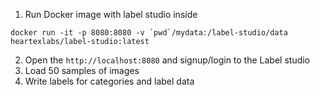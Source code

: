
1. Run Docker image with label studio inside
```angular2html
docker run -it -p 8080:8080 -v `pwd`/mydata:/label-studio/data heartexlabs/label-studio:latest
```
2. Open the `http://localhost:8080` and signup/login to the Label studio
3. Load 50 samples of images
4. Write labels for categories and label data